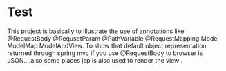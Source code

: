 # Test
This project is basically to illustrate the use of annotations like @RequestBody @RequsetParam @PathVariable @RequestMapping 
Model ModelMap ModelAndView. To show that default object representation returned through spring mvc if you use @RequestBody to browser 
is JSON....also some places jsp is also used to render the view .
